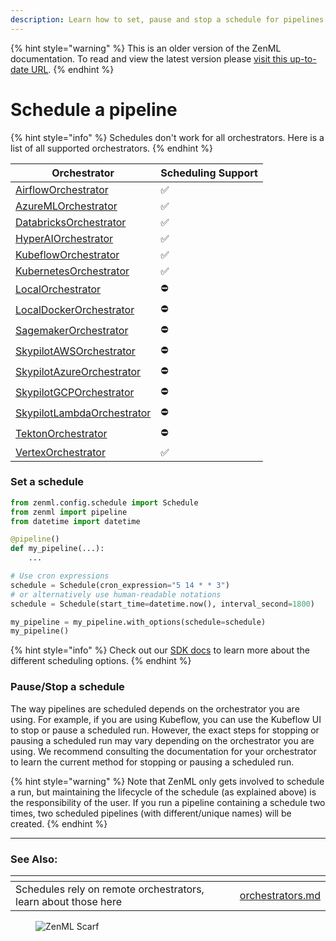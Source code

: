 ```yaml
---
description: Learn how to set, pause and stop a schedule for pipelines.
---
```


{% hint style="warning" %}
This is an older version of the ZenML documentation. To read and view the latest version please [visit this up-to-date URL](https://docs.zenml.io).
{% endhint %}


# Schedule a pipeline

{% hint style="info" %}
Schedules don't work for all orchestrators. Here is a list of all supported orchestrators.
{% endhint %}

| Orchestrator                                                                     | Scheduling Support |
|----------------------------------------------------------------------------------|--------------------|
| [AirflowOrchestrator](../../component-guide/orchestrators/airflow.md)            | ✅                 |
| [AzureMLOrchestrator](../../component-guide/orchestrators/azureml.md)            | ✅                 |
| [DatabricksOrchestrator](../../component-guide/orchestrators/databricks.md)      | ✅                 |
| [HyperAIOrchestrator](../../component-guide/orchestrators/hyperai.md)            | ✅                 |
| [KubeflowOrchestrator](../../component-guide/orchestrators/kubeflow.md)          | ✅                 |
| [KubernetesOrchestrator](../../component-guide/orchestrators/kubernetes.md)      | ✅                 |
| [LocalOrchestrator](../../component-guide/orchestrators/local.md)                | ⛔️                 |
| [LocalDockerOrchestrator](../../component-guide/orchestrators/local-docker.md)   | ⛔️                 |
| [SagemakerOrchestrator](../../component-guide/orchestrators/sagemaker.md)        | ⛔️                 |
| [SkypilotAWSOrchestrator](../../component-guide/orchestrators/skypilot-vm.md)    | ⛔️                 |
| [SkypilotAzureOrchestrator](../../component-guide/orchestrators/skypilot-vm.md)  | ⛔️                 |
| [SkypilotGCPOrchestrator](../../component-guide/orchestrators/skypilot-vm.md)    | ⛔️                 |
| [SkypilotLambdaOrchestrator](../../component-guide/orchestrators/skypilot-vm.md) | ⛔️                 |
| [TektonOrchestrator](../../component-guide/orchestrators/tekton.md)              | ⛔️                 |
| [VertexOrchestrator](../../component-guide/orchestrators/vertex.md)              | ✅                 |


### Set a schedule

```python
from zenml.config.schedule import Schedule
from zenml import pipeline
from datetime import datetime

@pipeline()
def my_pipeline(...):
    ...

# Use cron expressions
schedule = Schedule(cron_expression="5 14 * * 3")
# or alternatively use human-readable notations
schedule = Schedule(start_time=datetime.now(), interval_second=1800)

my_pipeline = my_pipeline.with_options(schedule=schedule)
my_pipeline()
```

{% hint style="info" %}
Check out our [SDK docs](https://sdkdocs.zenml.io/latest/core\_code\_docs/core-config/#zenml.config.schedule.Schedule) to learn more about the different scheduling options.
{% endhint %}

### Pause/Stop a schedule

The way pipelines are scheduled depends on the orchestrator you are using. For example, if you are using Kubeflow, you can use the Kubeflow UI to stop or pause a scheduled run. However, the exact steps for stopping or pausing a scheduled run may vary depending on the orchestrator you are using. We recommend consulting the documentation for your orchestrator to learn the current method for stopping or pausing a scheduled run.

{% hint style="warning" %}
Note that ZenML only gets involved to schedule a run, but maintaining the lifecycle of the schedule (as explained above) is the responsibility of the user. If you run a pipeline containing a schedule two times, two scheduled pipelines (with different/unique names) will be created.
{% endhint %}


***

### See Also:

<table data-view="cards">
    <thead>
    <tr>
        <th></th>
        <th></th>
        <th></th>
        <th data-hidden data-card-target data-type="content-ref"></th>
    </tr>
    </thead>
    <tbody>
    <tr>
        <td>Schedules rely on remote orchestrators, learn about those here</td>
        <td></td>
        <td></td>
        <td><a href="../../component-guide/orchestrators/orchestrators.md">orchestrators.md</a></td>
    </tr>
    </tbody>
</table>

<figure><img src="https://static.scarf.sh/a.png?x-pxid=f0b4f458-0a54-4fcd-aa95-d5ee424815bc" alt="ZenML Scarf"><figcaption></figcaption></figure>

